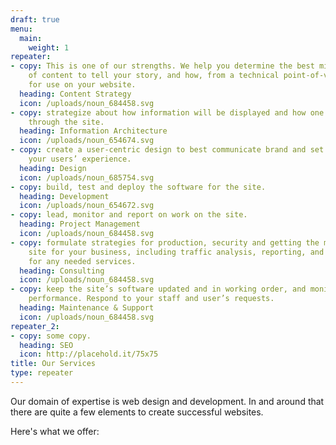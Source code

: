 ```yaml
---
draft: true
menu:
  main:
    weight: 1
repeater:
- copy: This is one of our strengths. We help you determine the best mix and style
    of content to tell your story, and how, from a technical point-of-view, to structure
    for use on your website.
  heading: Content Strategy
  icon: /uploads/noun_684458.svg
- copy: strategize about how information will be displayed and how one should navigate
    through the site.
  heading: Information Architecture
  icon: /uploads/noun_654674.svg
- copy: create a user-centric design to best communicate brand and set the tone for
    your users’ experience.
  heading: Design
  icon: /uploads/noun_685754.svg
- copy: build, test and deploy the software for the site.
  heading: Development
  icon: /uploads/noun_654672.svg
- copy: lead, monitor and report on work on the site.
  heading: Project Management
  icon: /uploads/noun_684458.svg
- copy: formulate strategies for production, security and getting the most from the
    site for your business, including traffic analysis, reporting, and vendor selection
    for any needed services.
  heading: Consulting
  icon: /uploads/noun_684458.svg
- copy: keep the site’s software updated and in working order, and monitor its ongoing
    performance. Respond to your staff and user’s requests.
  heading: Maintenance & Support
  icon: /uploads/noun_684458.svg
repeater_2:
- copy: some copy.
  heading: SEO
  icon: http://placehold.it/75x75
title: Our Services
type: repeater
---
```


Our domain of expertise is web design and development. In and around that there are quite a few elements to create successful websites.

Here's what we offer:
